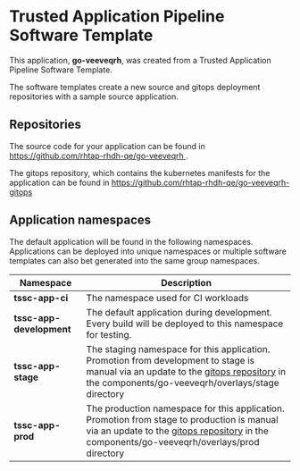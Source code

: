 # Trusted Application Pipeline Software Template

This application, **go-veeveqrh**, was created from a Trusted Application Pipeline Software Template.

The software templates create a new source and gitops deployment repositories with a sample source application. 

## Repositories

The source code for your application can be found in [https://github.com/rhtap-rhdh-qe/go-veeveqrh ](https://github.com/rhtap-rhdh-qe/go-veeveqrh ).
 
The gitops repository, which contains the kubernetes manifests for the application can be found in 
[https://github.com/rhtap-rhdh-qe/go-veeveqrh-gitops ](https://github.com/rhtap-rhdh-qe/go-veeveqrh-gitops ) 

## Application namespaces 

The default application will be found in the following namespaces. Applications can be deployed into unique namespaces or multiple software templates can also bet generated into the same group namespaces.  

|  Namespace   |  Description   |  
| -------- | -------- |
| **tssc-app-ci** | The namespace used for CI workloads |
| **tssc-app-development** | The default application during development. Every build will be deployed to this namespace for testing. |
| **tssc-app-stage** | The staging namespace for this application. Promotion from development to stage is manual via an update to the [gitops repository](https://github.com/rhtap-rhdh-qe/go-veeveqrh-gitops ) in the components/go-veeveqrh/overlays/stage directory |
| **tssc-app-prod** | The production namespace for this application. Promotion from stage to production is manual via an update to the [gitops repository](https://github.com/rhtap-rhdh-qe/go-veeveqrh-gitops ) in the components/go-veeveqrh/overlays/prod directory |